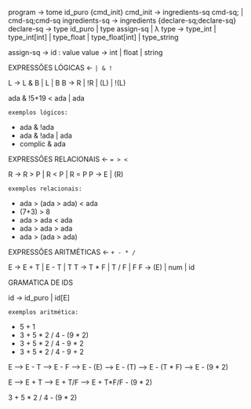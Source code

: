 
program ->  tome id_puro {cmd_init}
cmd_init -> ingredients-sq cmd-sq; | cmd-sq;cmd-sq
ingredients-sq -> ingredients {declare-sq;declare-sq}
declare-sq -> type id_puro | type assign-sq | λ
type -> type_int | type_int[int] | type_float | type_float[int] | type_string

assign-sq -> id : value
value -> int | float | string





EXPRESSÔES LÓGICAS <- `| & !`

L ->  L & B | L | B 
B -> R | !R | (L) | !(L)

ada & !5+19 < ada | ada


`exemplos lógicos: `
* ada & !ada
* ada & !ada | ada
* complic & ada


EXPRESSÔES RELACIONAIS <- `= > <`

R ->  R > P | R < P | R = P 
P -> E | (R) 

`exemplos relacionais: `
* ada > (ada > ada) < ada
* (7+3) > 8
* ada > ada < ada 
* ada > ada > ada 
* ada > (ada > ada)


EXPRESSÔES ARITMÉTICAS <- `+ - * /`


E -> E + T | E - T | T 
T -> T * F | T / F | F
F -> (E) | num | id


GRAMATICA DE IDS

id -> id_puro | id[E]



`exemplos aritmética: `
* 5 + 1
* 3 + 5 * 2 / 4 - (9 * 2)
* 3 + 5 * 2 / 4 - 9 * 2
* 3 + 5 * 2 / 4 - 9 + 2


E --> E - T --> E - F --> E - (E) --> E - (T) --> E - (T * F)  --> E - (9 * 2)

E --> E + T --> E + T/F --> E + T*F/F - (9 * 2)

3 + 5 * 2 / 4 - (9 * 2)